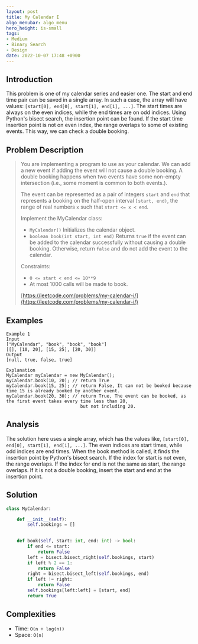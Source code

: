 ```yaml
---
layout: post
title: My Calendar I
algo_menubar: algo_menu
hero_height: is-small
tags:
- Medium
- Binary Search
- Design
date: 2022-10-07 17:48 +0900
---
```

## Introduction
This problem is one of my calendar series and easier one.
The start and end time pair can be saved in a single array.
In such a case, the array will have values: `[start[0], end[0], start[1], end[1], ...]`.
The start times are always on the even indices, while the end times are on odd indices.
Using Python's bisect search, the insertion point can be found.
If the start time insertion point is not on even index, the range overlaps to some of existing events.
This way, we can check a double booking.


## Problem Description
> You are implementing a program to use as your calendar. We can add a new event if adding the event will not
> cause a double booking.
> A double booking happens when two events have some non-empty intersection (i.e., some moment is common to both events.).
>
> The event can be represented as a pair of integers `start` and `end` that represents a booking on
> the half-open interval `[start, end)`, the range of real numbers `x` such that `start <= x < end`.
>
> Implement the MyCalendar class:
> - `MyCalendar()` Initializes the calendar object.
> - `boolean book(int start, int end)` Returns `true` if the event can be added to the calendar
>    successfully without causing a double booking. Otherwise, return `false` and do not add the event to the calendar.
>
> Constraints:
> - `0 <= start < end <= 10**9`
> - At most 1000 calls will be made to book.
>
> [https://leetcode.com/problems/my-calendar-i/](https://leetcode.com/problems/my-calendar-i/)

## Examples
```
Example 1
Input
["MyCalendar", "book", "book", "book"]
[[], [10, 20], [15, 25], [20, 30]]
Output
[null, true, false, true]

Explanation
MyCalendar myCalendar = new MyCalendar();
myCalendar.book(10, 20); // return True
myCalendar.book(15, 25); // return False, It can not be booked because time 15 is already booked by another event.
myCalendar.book(20, 30); // return True, The event can be booked, as the first event takes every time less than 20,
                            but not including 20.
```

## Analysis
The solution here uses a single array, which has the values like, `[start[0], end[0], start[1], end[1], ...]`.
The even indices are start times, while odd indices are end times.
When the book method is called, it finds the insertion point by Python's bisect search.
If the index for start is not even, the range overlaps.
If the index for end is not the same as start, the range overlaps.
If it is not a double booking, insert the start and end at the insertion point.

## Solution
```python
class MyCalendar:

    def __init__(self):
        self.bookings = []
        

    def book(self, start: int, end: int) -> bool:
        if end <= start:
            return False
        left = bisect.bisect_right(self.bookings, start)
        if left % 2 == 1:
            return False
        right = bisect.bisect_left(self.bookings, end)
        if left != right:
            return False
        self.bookings[left:left] = [start, end]
        return True
```

## Complexities
- Time: `O(n + log(n))`
- Space: `O(n)`
